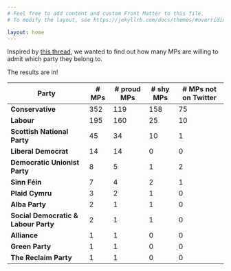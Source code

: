```yaml
---
# Feel free to add content and custom Front Matter to this file.
# To modify the layout, see https://jekyllrb.com/docs/themes/#overriding-theme-defaults

layout: home
---
```


Inspired by [this thread](https://twitter.com/carolvorders/status/1642879704787984385), we wanted to find out how many MPs are willing to admit which party they belong to.

The results are in!

| Party | # MPs | # proud MPs | # shy MPs | # MPs not on Twitter <!--auto-gen-begin-->
| - | - | - | - | - |
| __Conservative__ | 352 | 119 | 158 | 75 |
| __Labour__ | 195 | 160 | 25 | 10 |
| __Scottish National Party__ | 45 | 34 | 10 | 1 |
| __Liberal Democrat__ | 14 | 14 | 0 | 0 |
| __Democratic Unionist Party__ | 8 | 5 | 1 | 2 |
| __Sinn Féin__ | 7 | 4 | 2 | 1 |
| __Plaid Cymru__ | 3 | 2 | 1 | 0 |
| __Alba Party__ | 2 | 1 | 1 | 0 |
| __Social Democratic & Labour Party__ | 2 | 1 | 1 | 0 |
| __Alliance__ | 1 | 1 | 0 | 0 |
| __Green Party__ | 1 | 1 | 0 | 0 |
| __The Reclaim Party__ | 1 | 1 | 0 | 0 |
<!--auto-gen-end-->

